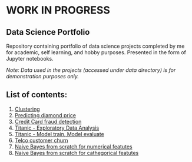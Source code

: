 # WORK IN PROGRESS

## Data Science Portfolio

Repository containing portfolio of data science projects completed by me for academic, self learning, and hobby purposes. Presented in the form of Jupyter notebooks.

*Note: Data used in the projects (accessed under data directory) is for demonstration purposes only.*



## List of contents:
1. [Clustering](https://github.com/patrycjapiechowicz/data-science/blob/main/Clustering.ipynb)
2. [Predicting diamond price](https://github.com/patrycjapiechowicz/data-science/blob/main/GPU_Regression_problem.ipynb)
3. [Credit Card fraud detection](https://github.com/patrycjapiechowicz/data-science/blob/main/Tensorflow_classification_problem.ipynb)
4. [Titanic - Exploratory Data Analysis](https://github.com/patrycjapiechowicz/data-science/blob/main/titanic_EDA.ipynb)
5. [Titanic - Model train, Model evaluate](https://github.com/patrycjapiechowicz/data-science/blob/main/titanic.ipynb)
6. [Telco customer churn](https://github.com/patrycjapiechowicz/data-science/blob/main/pipeline.ipynb)
7. [Naive Bayes from scratch for numerical featutes](https://github.com/patrycjapiechowicz/data-science/blob/main/Naive%20Bayes%20-%20dla%20cech%20numerycznych%20-%20IRIS%20Dataset.ipynb)
8. [Naive Bayes from scratch for cathegorical featutes](https://github.com/patrycjapiechowicz/data-science/blob/main/Naive%20Bayes%20-%20dla%20cech%20symbolicznych.ipynb)
